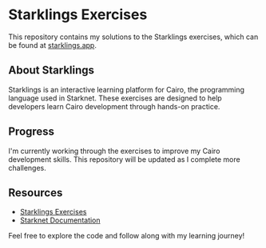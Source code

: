 # Starklings Exercises

This repository contains my solutions to the Starklings exercises, which can be found at [starklings.app](https://starklings.app/exercise).

## About Starklings

Starklings is an interactive learning platform for Cairo, the programming language used in Starknet. These exercises are designed to help developers learn Cairo development through hands-on practice.

## Progress

I'm currently working through the exercises to improve my Cairo development skills. This repository will be updated as I complete more challenges.

## Resources

- [Starklings Exercises](https://starklings.app/exercise)
- [Starknet Documentation](https://docs.starknet.io/)

Feel free to explore the code and follow along with my learning journey!
